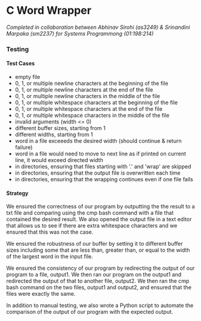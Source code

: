 # C Word Wrapper

*Completed in collaboration between Abhinav Sirohi (as3249) & Srinandini Marpaka (sm2237) for Systems Programmong (01:198:214)*

### Testing
#### Test Cases
- empty file
- 0, 1, or multiple newline characters at the beginning of the file
- 0, 1, or multiple newline characters at the end of the file
- 0, 1, or multiple newline characters in the middle of the file
- 0, 1, or multiple whitespace characters at the beginning of the file
- 0, 1, or multiple whitespace characters at the end of the file
- 0, 1, or multiple whitespace characters in the middle of the file
- invalid arguments (width <= 0)
- different buffer sizes, starting from 1
- different widths, starting from 1
- word in a file exceeeds the desired width (should continue & return failure)
- word in a file would need to move to next line as if printed on current line, it would exceed directed width
- in directories, ensuring that files starting with '.' and 'wrap' are skipped
- in directories, ensuring that the output file is overwritten each time
- in directories, ensuring that the wrapping continues even if one file fails

#### Strategy
We ensured the correctness of our program by outputting the the result to a txt file and comparing using the cmp bash command with a file that contained the desired result. We also opened the output file in a text editor that allows us to see if there are extra whitespace characters and we ensured that this was not the case.

We ensured the robustness of our buffer by setting it to different buffer sizes including some that are less than, greater than, or equal to the width of the largest word in the input file.

We ensured the consistency of our program by redirecting the output of our program to a file, output1. We then ran our program on the output1 and redirected the output of that to another file, output2. We then ran the cmp bash command on the two files, output1 and output2, and ensured that the files were exactly the same.

In addition to manual testing, we also wrote a Python script to automate the comparison of the output of our program with the expected output.